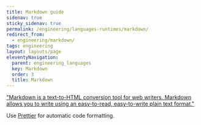 ```yaml
---
title: Markdown guide
sidenav: true
sticky_sidenav: true
permalink: /engineering/languages-runtimes/markdown/
redirect_from:
  - engineering/markdown/
tags: engineering
layout: layouts/page
eleventyNavigation: 
  parent: engineering_languages
  key: Markdown 
  order: 3
  title: Markdown 
---
```


["Markdown is a text-to-HTML conversion tool for web writers. Markdown allows you to write using an easy-to-read, easy-to-write plain text format."](https://daringfireball.net/projects/markdown/) 

Use [Prettier](https://prettier.io/) for automatic code formatting.
